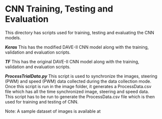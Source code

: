 # CNN Training, Testing and Evaluation

This directory has scripts used for training, testing and evaluating the CNN models.

***Keras***
This has the modified DAVE-II CNN model along with the training, validation and evaluation scripts.

***TF***
This has the original DAVE-II CNN model along with the training, validation and evaluation scripts.

***ProcessTrialData.py***
This script is used to synchronize the images, steering (PWM) and speed (PWM) data collected during the data collection mode. Once this script is run in the image folder, it generates a ProcessData.csv file which has all the time synchronized image, steering and speed data. This script has to be run to generate the ProcessData.csv file which is then used for training and testing of CNN.

Note: A sample dataset of images is available at    


